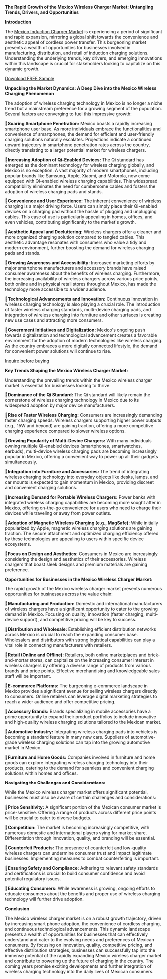 **The Rapid Growth of the Mexico Wireless Charger Market: Untangling Trends, Drivers, and Opportunities**

**Introduction**

The [Mexico Induction Charger Market](https://www.nextmsc.com/report/mexico-induction-charger-market) is experiencing a period of significant and rapid expansion, mirroring a global shift towards the convenience and aesthetic appeal of cordless power transfer. This burgeoning market presents a wealth of opportunities for businesses involved in manufacturing, distribution, and retail of induction charging solutions. Understanding the underlying trends, key drivers, and emerging innovations within this landscape is crucial for stakeholders looking to capitalize on this dynamic growth.

[Download FREE Sample](https://www.nextmsc.com/mexico-induction-charger-market/request-sample)

**Unpacking the Market Dynamics: A Deep Dive into the Mexico Wireless Charging Phenomenon**

The adoption of wireless charging technology in Mexico is no longer a niche trend but a mainstream preference for a growing segment of the population. Several factors are converging to fuel this impressive growth:

**Soaring Smartphone Penetration:** Mexico boasts a rapidly increasing smartphone user base. As more individuals embrace the functionalities and convenience of smartphones, the demand for efficient and user-friendly charging solutions naturally escalates. Projections indicate a continued upward trajectory in smartphone penetration rates across the country, directly translating to a larger potential market for wireless chargers.

**Increasing Adoption of Qi-Enabled Devices:** The Qi standard has emerged as the dominant technology for wireless charging globally, and Mexico is no exception. A vast majority of modern smartphones, including popular brands like Samsung, Apple, Xiaomi, and Motorola, now come equipped with Qi-enabled wireless charging capabilities. This widespread compatibility eliminates the need for cumbersome cables and fosters the adoption of wireless charging pads and stands.   

**Convenience and User Experience:** The inherent convenience of wireless charging is a major driving force. Users can simply place their Qi-enabled devices on a charging pad without the hassle of plugging and unplugging cables. This ease of use is particularly appealing in homes, offices, and even vehicles, contributing significantly to the market's growth.   

**Aesthetic Appeal and Decluttering:** Wireless chargers offer a cleaner and more organized charging solution compared to tangled cables. This aesthetic advantage resonates with consumers who value a tidy and modern environment, further boosting the demand for wireless charging pads and stands.   

**Growing Awareness and Accessibility:** Increased marketing efforts by major smartphone manufacturers and accessory brands have raised consumer awareness about the benefits of wireless charging. Furthermore, the increasing availability of wireless chargers across various price points, both online and in physical retail stores throughout Mexico, has made the technology more accessible to a wider audience.

**Technological Advancements and Innovation:** Continuous innovation in wireless charging technology is also playing a crucial role. The introduction of faster wireless charging standards, multi-device charging pads, and integration of wireless charging into furniture and other surfaces is creating new use cases and attracting more consumers.   

**Government Initiatives and Digitalization:** Mexico's ongoing push towards digitalization and technological advancement creates a favorable environment for the adoption of modern technologies like wireless charging. As the country embraces a more digitally connected lifestyle, the demand for convenient power solutions will continue to rise.   

[Inquire before buying](https://www.nextmsc.com/mexico-induction-charger-market/inquire-before-buying)

**Key Trends Shaping the Mexico Wireless Charger Market:**

Understanding the prevailing trends within the Mexico wireless charger market is essential for businesses looking to thrive:

**Dominance of the Qi Standard:** The Qi standard will likely remain the cornerstone of wireless charging technology in Mexico due to its widespread adoption by major device manufacturers.

**Rise of Faster Wireless Charging:** Consumers are increasingly demanding faster charging speeds. Wireless chargers supporting higher power outputs (e.g., 15W and beyond) are gaining traction, offering a more competitive charging experience compared to slower wireless options.   

**Growing Popularity of Multi-Device Chargers:** With many individuals owning multiple Qi-enabled devices (smartphones, smartwatches, earbuds), multi-device wireless charging pads are becoming increasingly popular in Mexico, offering a convenient way to power up all their gadgets simultaneously.

**Integration into Furniture and Accessories:** The trend of integrating wireless charging technology into everyday objects like desks, lamps, and car mounts is expected to gain momentum in Mexico, providing discreet and convenient charging solutions.   

**Increasing Demand for Portable Wireless Chargers:** Power banks with integrated wireless charging capabilities are becoming more sought after in Mexico, offering on-the-go convenience for users who need to charge their devices while traveling or away from power outlets.

**Adoption of Magnetic Wireless Charging (e.g., MagSafe):** While initially popularized by Apple, magnetic wireless charging solutions are gaining traction. The secure attachment and optimized charging efficiency offered by these technologies are appealing to users within specific device ecosystems.

**Focus on Design and Aesthetics:** Consumers in Mexico are increasingly considering the design and aesthetics of their accessories. Wireless chargers that boast sleek designs and premium materials are gaining preference.   

**Opportunities for Businesses in the Mexico Wireless Charger Market:**

The rapid growth of the Mexico wireless charger market presents numerous opportunities for businesses across the value chain:

**Manufacturing and Production:** Domestic and international manufacturers of wireless chargers have a significant opportunity to cater to the growing demand in Mexico. Focusing on quality, innovation (faster charging, multi-device support), and competitive pricing will be key to success.

**Distribution and Wholesale:** Establishing efficient distribution networks across Mexico is crucial to reach the expanding consumer base. Wholesalers and distributors with strong logistical capabilities can play a vital role in connecting manufacturers with retailers.

**Retail (Online and Offline):** Retailers, both online marketplaces and brick-and-mortar stores, can capitalize on the increasing consumer interest in wireless chargers by offering a diverse range of products from various brands and price points. Effective merchandising and knowledgeable sales staff will be important.

**E-commerce Platforms:** The burgeoning e-commerce landscape in Mexico provides a significant avenue for selling wireless chargers directly to consumers. Online retailers can leverage digital marketing strategies to reach a wider audience and offer competitive pricing.

**Accessory Brands:** Brands specializing in mobile accessories have a prime opportunity to expand their product portfolios to include innovative and high-quality wireless charging solutions tailored to the Mexican market.

**Automotive Industry:** Integrating wireless charging pads into vehicles is becoming a standard feature in many new cars. Suppliers of automotive-grade wireless charging solutions can tap into the growing automotive market in Mexico.   

**Furniture and Home Goods:** Companies involved in furniture and home goods can explore integrating wireless charging technology into their products, catering to the demand for seamless and convenient charging solutions within homes and offices.

**Navigating the Challenges and Considerations:**

While the Mexico wireless charger market offers significant potential, businesses must also be aware of certain challenges and considerations:

**Price Sensitivity:** A significant portion of the Mexican consumer market is price-sensitive. Offering a range of products across different price points will be crucial to cater to diverse budgets.   

**Competition:** The market is becoming increasingly competitive, with numerous domestic and international players vying for market share. Differentiation through innovation, quality, and branding will be essential.

**Counterfeit Products:** The presence of counterfeit and low-quality wireless chargers can undermine consumer trust and impact legitimate businesses. Implementing measures to combat counterfeiting is important.

**Ensuring Safety and Compliance:** Adhering to relevant safety standards and certifications is crucial to build consumer confidence and avoid potential regulatory issues.

**Educating Consumers:** While awareness is growing, ongoing efforts to educate consumers about the benefits and proper use of wireless charging technology will further drive adoption.

**Conclusion**

The Mexico wireless charger market is on a robust growth trajectory, driven by increasing smart phone adoption, the convenience of cordless charging, and continuous technological advancements. This dynamic landscape presents a wealth of opportunities for businesses that can effectively understand and cater to the evolving needs and preferences of Mexican consumers. By focusing on innovation, quality, competitive pricing, and effective distribution strategies, businesses can successfully tap into the immense potential of the rapidly expanding Mexico wireless charger market and contribute to powering up the future of charging in the country. The coming years promise exciting developments and further integration of wireless charging technology into the daily lives of Mexican consumers.
